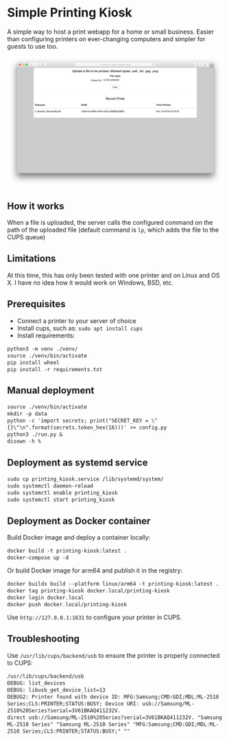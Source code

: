 # Simple Printing Kiosk

A simple way to host a print webapp for a home or small business. Easier than configuring printers on ever-changing computers and simpler for guests to use too. 

<img src="screenshot.png">

## How it works

When a file is uploaded, the server calls the configured command on the path of the uploaded file (default command is `lp`, which adds the file to the CUPS queue)


## Limitations

At this time, this has only been tested with one printer and on Linux and OS X. I have no idea how it would work on Windows, BSD, etc.


## Prerequisites
 
 * Connect a printer to your server of choice
 * Install cups, such as: `sudo apt install cups`
 * Install requirements:

```
python3 -m venv ./venv/
source ./venv/bin/activate
pip install wheel
pip install -r requirements.txt
```


## Manual deployment

```
source ./venv/bin/activate
mkdir -p data
python -c 'import secrets; print("SECRET_KEY = \"{}\"\n".format(secrets.token_hex(16)))' >> config.py
python3 ./run.py &
disown -h %
```


## Deployment as systemd service

```
sudo cp printing_kiosk.service /lib/systemd/system/
sudo systemctl daemon-reload
sudo systemctl enable printing_kiosk
sudo systemctl start printing_kiosk
```

## Deployment as Docker container

Build Docker image and deploy a container locally:

```
docker build -t printing-kiosk:latest .
docker-compose up -d
```

Or build Docker image for arm64 and publish it in the registry:

```
docker buildx build --platform linux/arm64 -t printing-kiosk:latest .
docker tag printing-kiosk docker.local/printing-kiosk
docker login docker.local
docker push docker.local/printing-kiosk
```

Use `http://127.0.0.1:1631` to configure your printer in CUPS.

## Troubleshooting

Use `/usr/lib/cups/backend/usb` to ensure the printer is properly connected to CUPS:

```
/usr/lib/cups/backend/usb
DEBUG: list_devices 
DEBUG: libusb_get_device_list=13 
DEBUG2: Printer found with device ID: MFG:Samsung;CMD:GDI;MDL:ML-2510 Series;CLS:PRINTER;STATUS:BUSY; Device URI: usb://Samsung/ML-2510%20Series?serial=3V61BKAQ411232V. 
direct usb://Samsung/ML-2510%20Series?serial=3V61BKAQ411232V. "Samsung ML-2510 Series" "Samsung ML-2510 Series" "MFG:Samsung;CMD:GDI;MDL:ML-2510 Series;CLS:PRINTER;STATUS:BUSY;" "" 
```

